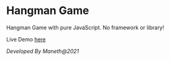 # Hangman Game

Hangman Game with pure JavaScript. No framework or library!

Live Demo [here](https://hangman-maneth.netlify.app/)

_Developed By Maneth@2021_
